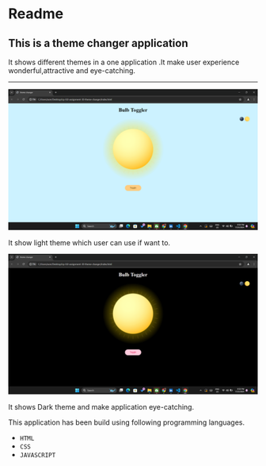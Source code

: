 # Readme
## This is a theme changer application

It shows different themes in a one application .It make user experience wonderful,attractive and eye-catching.

---
![light theme ](<Screenshot (351).png>)

It show light theme which user can use if want to.

![dark theme](<Screenshot (352).png>)

It shows Dark theme and make application eye-catching.

This application has been build using following programming languages.
- `HTML`
- `CSS`
- `JAVASCRIPT`

